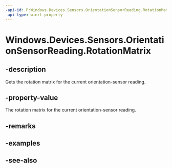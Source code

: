 ----api-id: P:Windows.Devices.Sensors.OrientationSensorReading.RotationMatrix
-api-type: winrt property
---<!-- Property syntaxpublic Windows.Devices.Sensors.SensorRotationMatrix RotationMatrix { get; }--># Windows.Devices.Sensors.OrientationSensorReading.RotationMatrix## -descriptionGets the rotation matrix for the current orientation-sensor reading.## -property-valueThe rotation matrix for the current orientation-sensor reading.## -remarks## -examples## -see-also